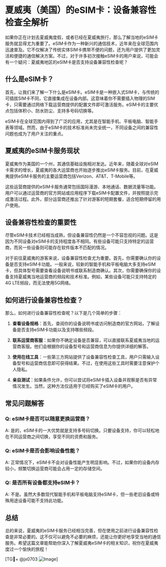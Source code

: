 # 夏威夷（美国）的eSIM卡：设备兼容性检查全解析

如果你正在计划去夏威夷度假，或者已经在夏威夷旅行，那么了解当地的eSIM卡服务就显得尤为重要了。eSIM卡作为一种新兴的通信技术，近年来在全球范围内迅速普及。它不仅解决了传统实体SIM卡携带不便的问题，还为用户提供了更加灵活和便捷的通信解决方案。不过，对于许多初次接触eSIM卡的用户来说，可能会有一个疑问：夏威夷地区的eSIM卡是否支持设备兼容性检查呢？

## 什么是eSIM卡？

首先，让我们来了解一下什么是eSIM卡。eSIM卡是一种嵌入式SIM卡，与传统的可插拔SIM卡不同，它直接集成在设备内部。这意味着你不需要插入物理的SIM卡，只需要通过网络下载运营商提供的配置文件即可激活服务。eSIM卡的主要优点包括体积小、防水防尘、支持多号码切换等。

eSIM卡在全球范围内得到了广泛的应用，尤其是在智能手机、平板电脑、智能手表等领域。然而，由于eSIM卡的技术标准尚未完全统一，不同设备之间的兼容性问题也成为了用户关注的重点。

## 夏威夷的eSIM卡服务现状

夏威夷作为美国的一个州，其通信基础设施相对发达。近年来，随着全球对eSIM卡需求的增长，夏威夷的各大运营商也开始逐步推出eSIM卡服务。目前，在夏威夷提供eSIM卡服务的主要运营商包括Verizon、AT&T、T-Mobile等。

这些运营商提供的eSIM卡服务通常包括国际漫游、本地通话、数据流量等功能。用户可以通过运营商的官方网站或应用程序下载eSIM卡配置文件，并按照提示完成激活过程。此外，部分运营商还推出了针对游客的短期套餐，适合短期停留的用户使用。

## 设备兼容性检查的重要性

尽管eSIM卡技术已经相当成熟，但设备兼容性仍然是一个不容忽视的问题。这是因为不同设备对eSIM卡的支持程度各不相同。有些设备可能只支持特定的运营商，而另一些设备则可能存在软件版本不匹配的情况。

对于前往夏威夷的游客来说，设备兼容性检查尤为重要。首先，你需要确认你的设备是否支持eSIM卡功能。一般来说，较新的智能手机和平板电脑大多支持eSIM卡，但具体型号需要查看设备说明书或联系制造商确认。其次，你需要确保你的设备支持夏威夷当地运营商的频段和技术标准。例如，某些设备可能只支持特定的4G LTE频段，而无法使用5G网络。

## 如何进行设备兼容性检查？

那么，如何进行设备兼容性检查呢？以下是几个简单的步骤：

1. **查看设备规格**：首先，查阅你的设备说明书或访问制造商的官方网站，了解设备是否支持eSIM卡功能以及支持哪些频段。
   
2. **联系运营商客服**：如果你不确定设备是否兼容，可以直接联系夏威夷当地的运营商客服。他们会根据你的设备型号和运营商信息为你提供详细的解答。

3. **使用在线工具**：一些第三方网站提供了设备兼容性检查工具，用户只需输入设备型号和运营商信息即可获得结果。不过，在使用这些工具时需要注意保护个人隐私。

4. **亲自测试**：如果条件允许，你可以尝试将eSIM卡插入设备并观察是否有异常情况发生。当然，这种方法仅适用于已经购买了eSIM卡的用户。

## 常见问题解答

### Q: eSIM卡是否可以随意更换运营商？
A: 是的，eSIM卡的一大优势就是支持多号码切换。只要设备支持，你可以轻松地在不同运营商之间切换，享受不同的资费和服务。

### Q: eSIM卡是否会影响设备性能？
A: 正常情况下，eSIM卡不会对设备性能产生明显影响。不过，如果你的设备内存较小，频繁切换运营商可能会占用一定的存储空间。

### Q: 是否所有设备都支持eSIM卡？
A: 不是。虽然大多数现代智能手机和平板电脑支持eSIM卡，但一些老旧设备或特殊用途设备可能不支持此功能。

## 总结

总的来说，夏威夷的eSIM卡服务已经相当完善，但在使用之前进行设备兼容性检查是非常必要的。这不仅可以避免不必要的麻烦，还能让你更好地享受当地的通信服务。希望这篇文章能帮助你深入了解夏威夷eSIM卡的相关知识，祝你在夏威夷度过一个愉快的旅程！

[TG💪+ @jx0703 ![Image](https://github.com/user-attachments/assets/dbca1d08-cadb-493c-b0ec-ad6f7a83f270)]